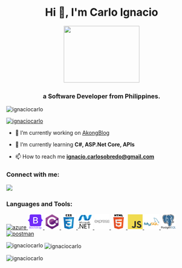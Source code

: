 <h1 align="center">Hi 👋, I'm Carlo Ignacio</h1>
<div align="center">
  <img src="https://media1.tenor.com/m/hmDMrE1yMAkAAAAC/when-the-coding-when-the.gif" width="200" height="150" />
</div>
<h3 align="center">a Software Developer from Philippines.</h3>

<p align="left"> <img src="https://komarev.com/ghpvc/?username=ignaciocarlo&label=Profile%20views&color=0e75b6&style=flat" alt="ignaciocarlo" /> </p>

<p align="left"> <a href="https://github.com/ryo-ma/github-profile-trophy"><img src="https://github-profile-trophy.vercel.app/?username=ignaciocarlo" alt="ignaciocarlo" /></a> </p>

- 🔭 I’m currently working on [AkongBlog](https://github.com/ignaciocarlo/AkongBlog)

- 🌱 I’m currently learning **C#, ASP.Net Core, APIs**

- 📫 How to reach me **ignacio.carlosobredo@gmail.com**

<h3 align="left">Connect with me:</h3>
<a href="https://www.linkedin.com/in/carlo-ignacio-199b73234/"><img src="https://static.vecteezy.com/system/resources/previews/018/930/587/original/linkedin-logo-linkedin-icon-transparent-free-png.png" with="150" height="150"></a>
<p align="left">
</p>

<h3 align="left">Languages and Tools:</h3>
<p align="left"> <a href="https://azure.microsoft.com/en-in/" target="_blank" rel="noreferrer"> <img src="https://www.vectorlogo.zone/logos/microsoft_azure/microsoft_azure-icon.svg" alt="azure" width="40" height="40"/> </a> <a href="https://getbootstrap.com" target="_blank" rel="noreferrer"> <img src="https://raw.githubusercontent.com/devicons/devicon/master/icons/bootstrap/bootstrap-plain-wordmark.svg" alt="bootstrap" width="40" height="40"/> </a> <a href="https://www.w3schools.com/cs/" target="_blank" rel="noreferrer"> <img src="https://raw.githubusercontent.com/devicons/devicon/master/icons/csharp/csharp-original.svg" alt="csharp" width="40" height="40"/> </a> <a href="https://www.w3schools.com/css/" target="_blank" rel="noreferrer"> <img src="https://raw.githubusercontent.com/devicons/devicon/master/icons/css3/css3-original-wordmark.svg" alt="css3" width="40" height="40"/> </a> <a href="https://dotnet.microsoft.com/" target="_blank" rel="noreferrer"> <img src="https://raw.githubusercontent.com/devicons/devicon/master/icons/dot-net/dot-net-original-wordmark.svg" alt="dotnet" width="40" height="40"/> </a> <a href="https://expressjs.com" target="_blank" rel="noreferrer"> <img src="https://raw.githubusercontent.com/devicons/devicon/master/icons/express/express-original-wordmark.svg" alt="express" width="40" height="40"/> </a> <a href="https://www.w3.org/html/" target="_blank" rel="noreferrer"> <img src="https://raw.githubusercontent.com/devicons/devicon/master/icons/html5/html5-original-wordmark.svg" alt="html5" width="40" height="40"/> </a> <a href="https://developer.mozilla.org/en-US/docs/Web/JavaScript" target="_blank" rel="noreferrer"> <img src="https://raw.githubusercontent.com/devicons/devicon/master/icons/javascript/javascript-original.svg" alt="javascript" width="40" height="40"/> </a> <a href="https://www.mysql.com/" target="_blank" rel="noreferrer"> <img src="https://raw.githubusercontent.com/devicons/devicon/master/icons/mysql/mysql-original-wordmark.svg" alt="mysql" width="40" height="40"/> </a> <a href="https://www.postgresql.org" target="_blank" rel="noreferrer"> <img src="https://raw.githubusercontent.com/devicons/devicon/master/icons/postgresql/postgresql-original-wordmark.svg" alt="postgresql" width="40" height="40"/> </a> <a href="https://postman.com" target="_blank" rel="noreferrer"> <img src="https://www.vectorlogo.zone/logos/getpostman/getpostman-icon.svg" alt="postman" width="40" height="40"/> </a> </p>

<p><img align="left" src="https://github-readme-stats.vercel.app/api/top-langs?username=ignaciocarlo&show_icons=true&locale=en&layout=compact" alt="ignaciocarlo" /></p>

<p>&nbsp;<img align="center" src="https://github-readme-stats.vercel.app/api?username=ignaciocarlo&show_icons=true&locale=en" alt="ignaciocarlo" /></p>

<p><img align="center" src="https://github-readme-streak-stats.herokuapp.com/?user=ignaciocarlo&" alt="ignaciocarlo" /></p>
